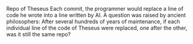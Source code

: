 Repo of Theseus
Each commit, the programmer would replace a line of code he wrote into a line written by AI. 
A question was raised by ancient philosophers: After several hundreds of years of maintenance, 
if each individual line of the code of Theseus were replaced, one after the other, was it still the same repo?
